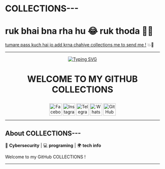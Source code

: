 # COLLECTIONS---  
# ruk bhai bna rha hu 😂 ruk thoda 👨‍💻  

[tumare pass kuch hai jo add krna chahiye collections me  to send me !](https://www.instagram.com/mr_yash_sant) 💥🚀  

---

<!--# WORK IN PROGRESS ⏳  
# yeh bhi chal rha hai, thoda time lagega 🕐👨‍💻  
[follow kr le, sab ho jayega](https://www.instagram.com/mr_yash_sant) 📲💡  

---

# LOADING...  
# bas thodi der me, sab dikhega 🔥💻  
[wait for it...](https://www.instagram.com/mr_yash_sant) ⏳🔥  

---

# FINAL TOUCHES 🎨  
# yeh final touch hai, dhyan se dekhna 👀  
[check out the updates](https://www.instagram.com/mr_yash_sant) 📸🌟  

---

# DON'T PANIC 😱  
# sab ho jayega, chill! 😎✌️  
[stay tuned](https://www.instagram.com/mr_yash_sant) ⚡💥 --> 

<p align="center">
  <a href="#"><img src="http://readme-typing-svg.herokuapp.com?color=d1fa02&center=true&vCenter=true&multiline=false&lines=COLLECTIONS--- ! By cyb3r-luckysant" alt="Typing SVG"></a>
</p>

# <p align="center"><b>WELCOME TO MY GITHUB COLLECTIONS </b></p>

<p align="center">
  <a href="https://www.facebook.com/yash.santys?mibextid=ZbWKwL" target="blank"><img align="center" src="https://github.com/gauravghongde/social-icons/blob/master/SVG/Color/Facebook.svg" alt="Facebook" height="40" width="40" /></a>
  <a href="https://www.instagram.com/mr_yash_sant" target="blank"><img align="center" src="https://raw.githubusercontent.com/rahuldkjain/github-profile-readme-generator/master/src/images/icons/Social/instagram.svg" alt="Instagram" height="40" width="40" /></a>
  <a href="https://t.me/cyberluckysant" target="blank"><img align="center" src="https://github.com/gauravghongde/social-icons/blob/master/SVG/Color/Telegram.svg" alt="Telegram" height="40" width="40" /></a>
  <a href="https://whatsapp.com/channel/0029Vabe2tCGOj9mY5mnIl3n" target="blank"><img align="center" src="https://github.com/gauravghongde/social-icons/blob/master/SVG/Color/WhatsApp.svg" alt="WhatsApp" height="40" width="40" /></a>
  <a href="https://github.com/cyb3r-luckysant" target="blank"><img align="center" src="https://github.com/gauravghongde/social-icons/blob/master/SVG/Color/Github.svg" alt="GitHub" height="40" width="40" /></a>
</p>

---

## About COLLECTIONS---
🔐 **Cybersecurity** | 💻 **programing** | 🌍 **tech info**

Welcome to my GitHub COLLECTIONS ! 

---
